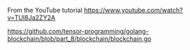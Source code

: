 From the YouTube tutorial https://www.youtube.com/watch?v=TUl8Ja2ZY2A

https://github.com/tensor-programming/golang-blockchain/blob/part_8/blockchain/blockchain.go